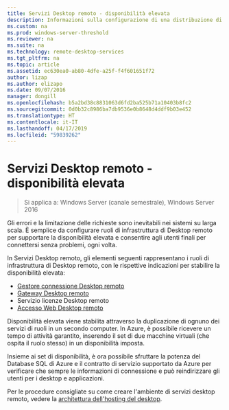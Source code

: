 ```yaml
---
title: Servizi Desktop remoto - disponibilità elevata
description: Informazioni sulla configurazione di una distribuzione di servizi desktop remoto a disponibilità elevata di pianificazione.
ms.custom: na
ms.prod: windows-server-threshold
ms.reviewer: na
ms.suite: na
ms.technology: remote-desktop-services
ms.tgt_pltfrm: na
ms.topic: article
ms.assetid: ec630ea0-ab80-4dfe-a25f-f4f601651f72
author: lizap
ms.author: elizapo
ms.date: 09/07/2016
manager: dongill
ms.openlocfilehash: b5a2bd38c8831063d6fd2ba525b71a10403b8fc2
ms.sourcegitcommit: 0d0b32c8986ba7db9536e0b8648d4ddf9b03e452
ms.translationtype: HT
ms.contentlocale: it-IT
ms.lasthandoff: 04/17/2019
ms.locfileid: "59839262"
---
```

# <a name="remote-desktop-services---high-availability"></a>Servizi Desktop remoto - disponibilità elevata

>Si applica a: Windows Server (canale semestrale), Windows Server 2016

Gli errori e la limitazione delle richieste sono inevitabili nei sistemi su larga scala. È semplice da configurare ruoli di infrastruttura di Desktop remoto per supportare la disponibilità elevata e consentire agli utenti finali per connettersi senza problemi, ogni volta.

In Servizi Desktop remoto, gli elementi seguenti rappresentano i ruoli di infrastruttura di Desktop remoto, con le rispettive indicazioni per stabilire la disponibilità elevata:
- [Gestore connessione Desktop remoto](Deploy-a-Remote-Desktop-Connection-Broker-cluster.md)
- [Gateway Desktop remoto](Deploy-a-RD-Web-Access-and-Gateway-farm.md)
- Servizio licenze Desktop remoto
- [Accesso Web Desktop remoto](Deploy-a-RD-Web-Access-and-Gateway-farm.md)

Disponibilità elevata viene stabilita attraverso la duplicazione di ognuno dei servizi di ruoli in un secondo computer. In Azure, è possibile ricevere un tempo di attività garantito, inserendo il set di due macchine virtuali (che ospita il ruolo stesso) in un disponibilità imposta.

Insieme ai set di disponibilità, è ora possibile sfruttare la potenza del Database SQL di Azure e il contratto di servizio supportato da Azure per verificare che sempre le informazioni di connessione e può reindirizzare gli utenti per i desktop e applicazioni.

Per le procedure consigliate su come creare l'ambiente di servizi desktop remoto, vedere la [architettura dell'hosting del desktop](desktop-hosting-reference-architecture.md).